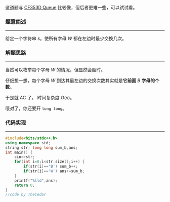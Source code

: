 这道题与 [CF353D Queue](https://www.luogu.com.cn/problem/CF353D) 比较像，但后者更难一些，可以试试看。



### 题意简述
------------

给定一个字符串 $s$。使所有字母 $W$ 都在左边时最少交换几次。

### 解题思路
------------

当然可以枚举每个字母 $W$ 的情况，但显然会超时。

仔细想一想，每个字母 $W$ 到达其最左边的交换次数其实就是**它前面** $B$ **字母的个数**。

于是就 AC 了。 时间复杂度 $O(n)$。

哦对了，你还要开 `long long`。

### 代码实现
------------

``` cpp
#include<bits/stdc++.h>
using namespace std;
string str; long long sum_b,ans;
int main() {
	cin>>str;
	for(int i=0;i<str.size();i++) {
		if(str[i]=='B') sum_b++;
		if(str[i]=='W') ans+=sum_b;
	}
	printf("%lld",ans);
	return 0;
}
//code by TheCedar
```